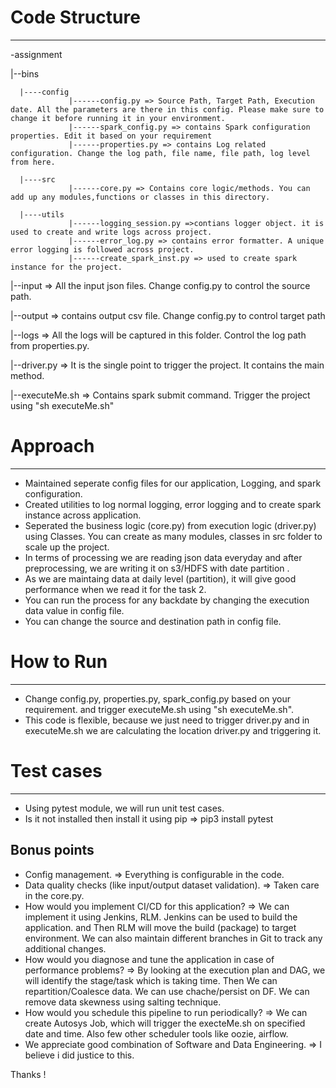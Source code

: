 # Code Structure
---
-assignment

|--bins

      |----config
                 |------config.py => Source Path, Target Path, Execution date. All the parameters are there in this config. Please make sure to change it before running it in your environment.
                 |------spark_config.py => contains Spark configuration properties. Edit it based on your requirement 
                 |------properties.py => contains Log related configuration. Change the log path, file name, file path, log level from here.
                 
      |----src
                 |------core.py => Contains core logic/methods. You can add up any modules,functions or classes in this directory.

      |----utils
                 |------logging_session.py =>contians logger object. it is used to create and write logs across project.
                 |------error_log.py => contains error formatter. A unique error logging is followed across project.
                 |------create_spark_inst.py => used to create spark instance for the project.
                 
|--input => All the input json files. Change config.py to control the source path.

|--output => contains output csv file. Change config.py to control target path

|--logs => All the logs will be captured in this folder. Control the log path from properties.py.

|--driver.py => It is the single point to trigger the project. It contains the main method.

|--executeMe.sh => Contains spark submit command. Trigger the project using "sh executeMe.sh"

# Approach
---
- Maintained seperate config files for our application, Logging, and spark configuration.
- Created utilities to log normal logging, error logging and to create spark instance across application.
- Seperated the business logic (core.py) from execution logic (driver.py) using Classes. You can create as many modules, classes in src folder to scale up the project. 
- In terms of processing we are reading json data everyday and after preprocessing, we are writing it on s3/HDFS with date partition .
- As we are maintaing data at daily level (partition), it will give good performance when we read it for the task 2.
- You can run the process for any backdate by changing the execution data value in config file.
- You can change the source and destination path in config file.

# How to Run
---
- Change config.py, properties.py, spark_config.py based on your requirement. and trigger executeMe.sh using "sh executeMe.sh".
- This code is flexible, because we just need to trigger driver.py and in executeMe.sh we are calculating the location driver.py and triggering it.

# Test cases
---
- Using pytest module, we will run unit test cases.
- Is it not installed then install it using pip => pip3 install pytest

## Bonus points
- Config management. => Everything is configurable in the code.
- Data quality checks (like input/output dataset validation). => Taken care in the core.py.
- How would you implement CI/CD for this application? => We can implement it using Jenkins, RLM. Jenkins can be used to build the application. and Then RLM will move the build (package) to target environment. We can also maintain different branches in Git to track any additional changes.
- How would you diagnose and tune the application in case of performance problems? => By looking at the execution plan and DAG, we will identify the stage/task which is taking time. Then We can repartition/Coalesce data. We can use chache/persist on DF. We can remove data skewness using salting technique.
- How would you schedule this pipeline to run periodically? => We can create Autosys Job, which will trigger the execteMe.sh on specified date and time. Also few other scheduler tools like oozie, airflow.
- We appreciate good combination of Software and Data Engineering. => I believe i did justice to this.



Thanks !
